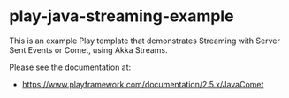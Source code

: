 # play-java-streaming-example

This is an example Play template that demonstrates Streaming with Server Sent Events or Comet, using Akka Streams.

Please see the documentation at:

* https://www.playframework.com/documentation/2.5.x/JavaComet

